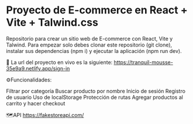 ﻿# Proyecto de E-commerce en React + Vite + Talwind.css

Repositorio para crear un sitio web de E-commerce con React, Vite y Talwind. Para empezar solo debes clonar este repositorio (git clone), instalar sus dependencias (npm i) y ejecutar la aplicación (npm run dev).

🚀
La url del proyecto en vivo es la siguiente: https://tranquil-mousse-35e9a9.netlify.app/sign-in

⚙️Funcionalidades:

Filtrar por categoría
Buscar producto por nombre
Inicio de sesión 
Registro de usuario
Uso de localStorage
Protección de rutas
Agregar productos al carrito y hacer checkout

🗺️API
https://fakestoreapi.com/


